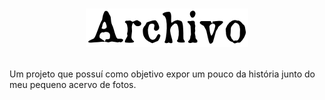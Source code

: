 # <p style="text-align: center;"><img src="https://raw.githubusercontent.com/Bonavigo/archivo/main/assets/img/archivo.png"></p>
Um projeto que possuí como objetivo expor um pouco da história junto do meu pequeno acervo de fotos.